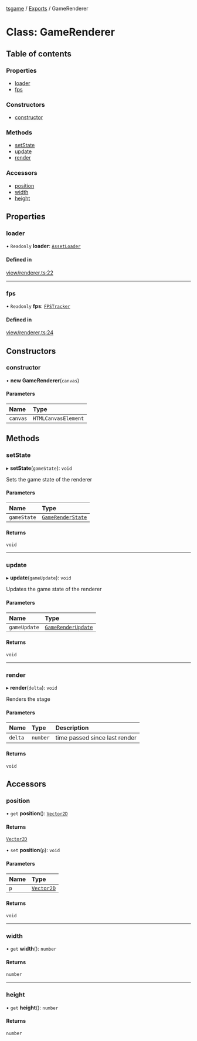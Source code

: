 [tsgame](../README.md) / [Exports](../modules.md) / GameRenderer

# Class: GameRenderer

## Table of contents

### Properties

- [loader](GameRenderer.md#loader)
- [fps](GameRenderer.md#fps)

### Constructors

- [constructor](GameRenderer.md#constructor)

### Methods

- [setState](GameRenderer.md#setstate)
- [update](GameRenderer.md#update)
- [render](GameRenderer.md#render)

### Accessors

- [position](GameRenderer.md#position)
- [width](GameRenderer.md#width)
- [height](GameRenderer.md#height)

## Properties

### loader

• `Readonly` **loader**: [`AssetLoader`](AssetLoader.md)

#### Defined in

[view/renderer.ts:22](https://github.com/ashleycheung/tsgame/blob/0573a5b/src/view/renderer.ts#L22)

___

### fps

• `Readonly` **fps**: [`FPSTracker`](FPSTracker.md)

#### Defined in

[view/renderer.ts:24](https://github.com/ashleycheung/tsgame/blob/0573a5b/src/view/renderer.ts#L24)

## Constructors

### constructor

• **new GameRenderer**(`canvas`)

#### Parameters

| Name | Type |
| :------ | :------ |
| `canvas` | `HTMLCanvasElement` |

## Methods

### setState

▸ **setState**(`gameState`): `void`

Sets the game state of the renderer

#### Parameters

| Name | Type |
| :------ | :------ |
| `gameState` | [`GameRenderState`](../interfaces/GameRenderState.md) |

#### Returns

`void`

___

### update

▸ **update**(`gameUpdate`): `void`

Updates the game state of the renderer

#### Parameters

| Name | Type |
| :------ | :------ |
| `gameUpdate` | [`GameRenderUpdate`](../interfaces/GameRenderUpdate.md) |

#### Returns

`void`

___

### render

▸ **render**(`delta`): `void`

Renders the stage

#### Parameters

| Name | Type | Description |
| :------ | :------ | :------ |
| `delta` | `number` | time passed since last render |

#### Returns

`void`

## Accessors

### position

• `get` **position**(): [`Vector2D`](Vector2D.md)

#### Returns

[`Vector2D`](Vector2D.md)

• `set` **position**(`p`): `void`

#### Parameters

| Name | Type |
| :------ | :------ |
| `p` | [`Vector2D`](Vector2D.md) |

#### Returns

`void`

___

### width

• `get` **width**(): `number`

#### Returns

`number`

___

### height

• `get` **height**(): `number`

#### Returns

`number`
